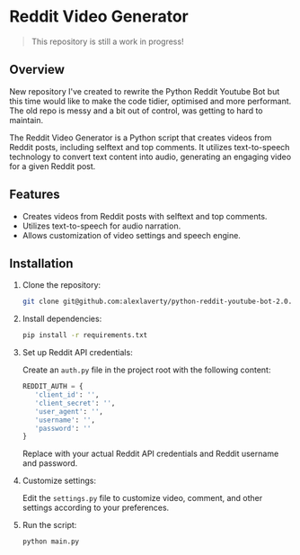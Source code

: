 # Reddit Video Generator

> This repository is still a work in progress! 

## Overview

New repository I've created to rewrite the Python Reddit Youtube Bot but this time would like to make the code tidier, optimised and more performant. The old repo is messy and a bit out of control, was getting to hard to maintain.

The Reddit Video Generator is a Python script that creates videos from Reddit posts, including selftext and top comments. It utilizes text-to-speech technology to convert text content into audio, generating an engaging video for a given Reddit post.

## Features

- Creates videos from Reddit posts with selftext and top comments.
- Utilizes text-to-speech for audio narration.
- Allows customization of video settings and speech engine.

## Installation

1. Clone the repository:

   ```bash
   git clone git@github.com:alexlaverty/python-reddit-youtube-bot-2.0.git
   ```

2. Install dependencies:

   ```bash
   pip install -r requirements.txt
   ```

3. Set up Reddit API credentials:

   Create an `auth.py` file in the project root with the following content:

   ```python
   REDDIT_AUTH = {
      'client_id': '',
      'client_secret': '',
      'user_agent': '',
      'username': '',
      'password': ''
   }
   ```

   Replace with your actual Reddit API credentials and Reddit username and password.

4. Customize settings:

   Edit the `settings.py` file to customize video, comment, and other settings according to your preferences.

5. Run the script:

   ```bash
   python main.py
   ```
